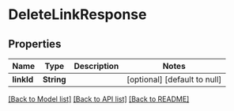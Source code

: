 # DeleteLinkResponse
## Properties

| Name | Type | Description | Notes |
|------------ | ------------- | ------------- | -------------|
| **linkId** | **String** |  | [optional] [default to null] |

[[Back to Model list]](../README.md#documentation-for-models) [[Back to API list]](../README.md#documentation-for-api-endpoints) [[Back to README]](../README.md)

